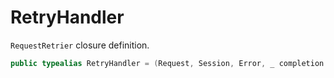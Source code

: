 # RetryHandler

`RequestRetrier` closure definition.

``` swift
public typealias RetryHandler = (Request, Session, Error, _ completion: @escaping (RetryResult) -> Void) -> Void
```
